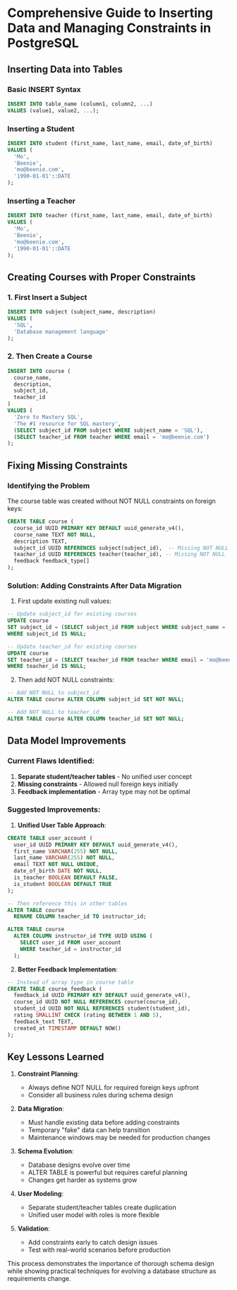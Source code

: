 # Comprehensive Guide to Inserting Data and Managing Constraints in PostgreSQL

## Inserting Data into Tables

### Basic INSERT Syntax
```sql
INSERT INTO table_name (column1, column2, ...)
VALUES (value1, value2, ...);
```

### Inserting a Student
```sql
INSERT INTO student (first_name, last_name, email, date_of_birth)
VALUES (
  'Mo', 
  'Beenie', 
  'mo@beenie.com', 
  '1990-01-01'::DATE
);
```

### Inserting a Teacher
```sql
INSERT INTO teacher (first_name, last_name, email, date_of_birth)
VALUES (
  'Mo', 
  'Beenie', 
  'mo@beenie.com', 
  '1990-01-01'::DATE
);
```

## Creating Courses with Proper Constraints

### 1. First Insert a Subject
```sql
INSERT INTO subject (subject_name, description)
VALUES (
  'SQL', 
  'Database management language'
);
```

### 2. Then Create a Course
```sql
INSERT INTO course (
  course_name, 
  description, 
  subject_id, 
  teacher_id
)
VALUES (
  'Zero to Mastery SQL', 
  'The #1 resource for SQL mastery', 
  (SELECT subject_id FROM subject WHERE subject_name = 'SQL'),
  (SELECT teacher_id FROM teacher WHERE email = 'mo@beenie.com')
);
```

## Fixing Missing Constraints

### Identifying the Problem
The course table was created without NOT NULL constraints on foreign keys:
```sql
CREATE TABLE course (
  course_id UUID PRIMARY KEY DEFAULT uuid_generate_v4(),
  course_name TEXT NOT NULL,
  description TEXT,
  subject_id UUID REFERENCES subject(subject_id),  -- Missing NOT NULL
  teacher_id UUID REFERENCES teacher(teacher_id), -- Missing NOT NULL
  feedback feedback_type[]
);
```

### Solution: Adding Constraints After Data Migration

1. First update existing null values:
```sql
-- Update subject_id for existing courses
UPDATE course 
SET subject_id = (SELECT subject_id FROM subject WHERE subject_name = 'SQL')
WHERE subject_id IS NULL;

-- Update teacher_id for existing courses
UPDATE course 
SET teacher_id = (SELECT teacher_id FROM teacher WHERE email = 'mo@beenie.com')
WHERE teacher_id IS NULL;
```

2. Then add NOT NULL constraints:
```sql
-- Add NOT NULL to subject_id
ALTER TABLE course ALTER COLUMN subject_id SET NOT NULL;

-- Add NOT NULL to teacher_id
ALTER TABLE course ALTER COLUMN teacher_id SET NOT NULL;
```

## Data Model Improvements

### Current Flaws Identified:
1. **Separate student/teacher tables** - No unified user concept
2. **Missing constraints** - Allowed null foreign keys initially
3. **Feedback implementation** - Array type may not be optimal

### Suggested Improvements:

1. **Unified User Table Approach**:
```sql
CREATE TABLE user_account (
  user_id UUID PRIMARY KEY DEFAULT uuid_generate_v4(),
  first_name VARCHAR(255) NOT NULL,
  last_name VARCHAR(255) NOT NULL,
  email TEXT NOT NULL UNIQUE,
  date_of_birth DATE NOT NULL,
  is_teacher BOOLEAN DEFAULT FALSE,
  is_student BOOLEAN DEFAULT TRUE
);

-- Then reference this in other tables
ALTER TABLE course 
  RENAME COLUMN teacher_id TO instructor_id;

ALTER TABLE course 
  ALTER COLUMN instructor_id TYPE UUID USING (
    SELECT user_id FROM user_account 
    WHERE teacher_id = instructor_id
  );
```

2. **Better Feedback Implementation**:
```sql
-- Instead of array type in course table
CREATE TABLE course_feedback (
  feedback_id UUID PRIMARY KEY DEFAULT uuid_generate_v4(),
  course_id UUID NOT NULL REFERENCES course(course_id),
  student_id UUID NOT NULL REFERENCES student(student_id),
  rating SMALLINT CHECK (rating BETWEEN 1 AND 5),
  feedback_text TEXT,
  created_at TIMESTAMP DEFAULT NOW()
);
```

## Key Lessons Learned

1. **Constraint Planning**:
   - Always define NOT NULL for required foreign keys upfront
   - Consider all business rules during schema design

2. **Data Migration**:
   - Must handle existing data before adding constraints
   - Temporary "fake" data can help transition
   - Maintenance windows may be needed for production changes

3. **Schema Evolution**:
   - Database designs evolve over time
   - ALTER TABLE is powerful but requires careful planning
   - Changes get harder as systems grow

4. **User Modeling**:
   - Separate student/teacher tables create duplication
   - Unified user model with roles is more flexible

5. **Validation**:
   - Add constraints early to catch design issues
   - Test with real-world scenarios before production

This process demonstrates the importance of thorough schema design while showing practical techniques for evolving a database structure as requirements change.